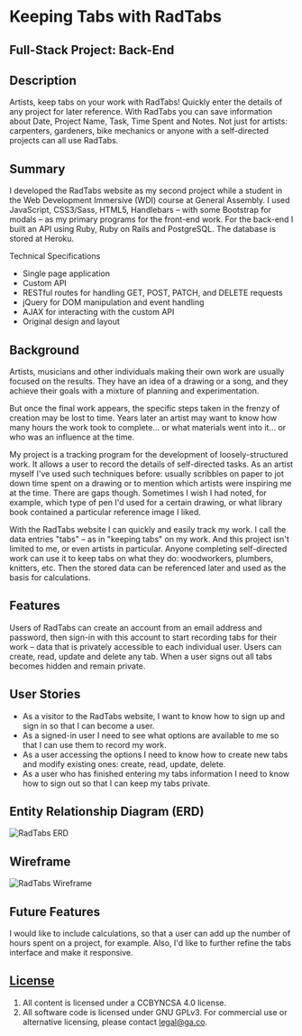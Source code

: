 # Keeping Tabs with RadTabs
## Full-Stack Project: Back-End

## Description

Artists, keep tabs on your work with RadTabs! Quickly enter the details of any project for later reference. With RadTabs you can save information about Date, Project Name, Task, Time Spent and Notes. Not just for artists: carpenters, gardeners, bike mechanics or anyone with a self-directed projects can all use RadTabs.

## Summary

I developed the RadTabs website as my second project while a student in the Web Development Immersive (WDI) course at General Assembly. I used JavaScript, CSS3/Sass, HTML5, Handlebars – with some Bootstrap for modals – as my primary programs for the front-end work. For the back-end I built an API using Ruby, Ruby on Rails and PostgreSQL. The database is stored at Heroku.

Technical Specifications
- Single page application
- Custom API
- RESTful routes for handling GET, POST, PATCH, and DELETE requests
- jQuery for DOM manipulation and event handling
- AJAX for interacting with the custom API
- Original design and layout

## Background

Artists, musicians and other individuals making their own work are usually focused on the results. They have an idea of a drawing or a song, and they achieve their goals with a mixture of planning and experimentation.

But once the final work appears, the specific steps taken in the frenzy of creation may be lost to time. Years later an artist may want to know how many hours the work took to complete… or what materials went into it… or who was an influence at the time.

My project is a tracking program for the development of loosely-structured work. It allows a user to record the details of self-directed tasks. As an artist myself I've used such techniques before: usually scribbles on paper to jot down time spent on a drawing or to mention which artists were inspiring me at the time. There are gaps though. Sometimes I wish I had noted, for example, which type of pen I'd used for a certain drawing, or what library book contained a particular reference image I liked.

With the RadTabs website I can quickly and easily track my work. I call the data entries "tabs" – as in "keeping tabs" on my work. And this project isn't limited to me, or even artists in particular. Anyone completing self-directed work can use it to keep tabs on what they do: woodworkers, plumbers, knitters, etc. Then the stored data can be referenced later and used as the basis for calculations.

## Features

Users of RadTabs can create an account from an email address and password, then sign-in with this account to start recording tabs for their work – data that is privately accessible to each individual user. Users can create, read, update and delete any tab. When a user signs out all tabs becomes hidden and remain private.

## User Stories

- As a visitor to the RadTabs website, I want to know how to sign up and sign in so that I can become a user.
- As a signed-in user I need to see what options are available to me so that I can use them to record my work.
- As a user accessing the options I need to know how to create new tabs and modify existing ones: create, read, update, delete.
- As a user who has finished entering my tabs information I need to know how to sign out so that I can keep my tabs private.

## Entity Relationship Diagram (ERD)
![RadTabs ERD](https://i.imgur.com/a6bfvTf.jpg)

## Wireframe
![RadTabs Wireframe](https://i.imgur.com/g6d9Uck.jpg)

## Future Features

I would like to include calculations, so that a user can add up the number of hours spent on a project, for example. Also, I'd like to further refine the tabs interface and make it responsive.


## [License](LICENSE)

1. All content is licensed under a CC­BY­NC­SA 4.0 license.
1. All software code is licensed under GNU GPLv3. For commercial use or
    alternative licensing, please contact legal@ga.co.
